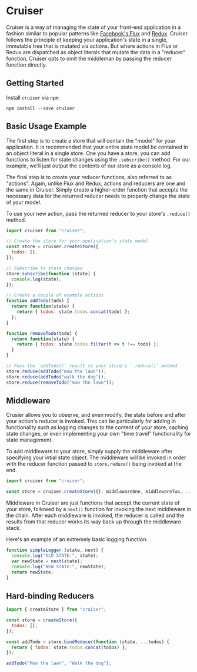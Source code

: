 # Cruiser

Cruiser is a way of managing the state of your front-end application in a fashion similar to popular patterns like [Facebook's Flux](http://facebook.github.io/flux/) and [Redux](http://redux.js.org/).  Cruiser follows the principle of keeping your application's state in a single, immutable tree that is mutated via actions.  But where actions in Flux or Redux are dispatched as object literals that mutate the data in a "reducer" function, Cruiser opts to omit the middleman by passing the reducer function directly.

## Getting Started

Install `cruiser` via `npm`:

```
npm install --save cruiser
```

## Basic Usage Example

The first step is to create a store that will contain the "model" for your application.  It is recommended that your entire state model be contained in an object literal in a single store.  One you have a store, you can add functions to listen for state changes using the `.subscribe()` method.  For our example, we'll just output the contents of our store as a console log.

The final step is to create your reducer functions, also referred to as "actions".  Again, unlike Flux and Redux, actions and reducers are one and the same in Cruiser.  Simply create a higher-order function that accepts the necessary data for the returned reducer needs to properly change the state of your model.

To use your new action, pass the returned reducer to your store's `.reduce()` method.

```js
import cruiser from "cruiser";

// Create the store for your application's state model
const store = cruiser.createStore({
  todos: [],
});

// Subscribe to state changes
store.subscribe(function (state) {
  console.log(state);
});

// Create a couple of example actions
function addTodo(todo) {
  return function(state) {
    return { todos: state.todos.concat(todo) };
  };
}

function removeTodo(todo) {
  return function(state) {
    return { todos: state.todos.filter(t => t !== todo) };
  }
}

// Pass the `addTodo()` result to your store's `.reduce()` method
store.reduce(addTodo("mow the lawn"));
store.reduce(addTodo("walk the dog"));
store.reduce(removeTodo("mow the lawn"));
```

## Middleware

Crusier allows you to observe, and even modify, the state before and after your action's reducer is invoked.  This can be particularly for adding in functionality such as logging changes to the content of your store, caching state changes, or even implementing your own "time travel" functionality for state management.

To add middleware to your store, simply supply the middleware after specifying your intial state object.  The middleware will be invoked in order with the reducer function passed to `store.reduce()` being invoked at the end.

```js
import cruiser from "cruiser";

const store = cruiser.createStore({}, middlewareOne, middlewareTwo, ...);
```

Middleware in Cruiser are just functions that accept the current state of your store, followed by a `next()` function for invoking the next middleware in the chain.  After each middleware is invoked, the reducer is called and the results from that reducer works its way back up through the middleware stack.

Here's an example of an extremely basic logging function:

```js
function simpleLogger (state, next) {
  console.log("OLD STATE:", state);
  var newState = next(state);
  console.log("NEW STATE:", newState);
  return newState;
}
```

## Hard-binding Reducers

```js
import { createStore } from "cruiser";

const store = createStore({
  todos: [],
});

const addTodo = store.bindReducer(function (state, ...todos) {
  return { todos: state.todos.concat(todos) };
});

addTodo("Mow the lawn", "Walk the dog");
```